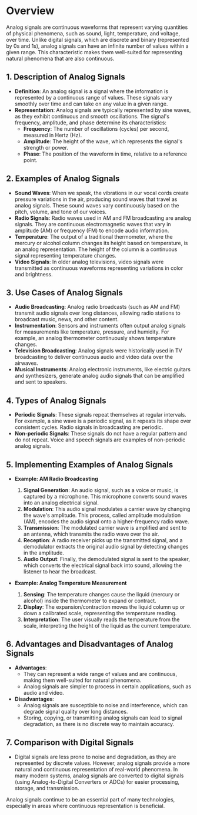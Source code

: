 # Overview

Analog signals are continuous waveforms that represent varying quantities of physical phenomena, such as sound, light, temperature, and voltage, over time. Unlike digital signals, which are discrete and binary (represented by 0s and 1s), analog signals can have an infinite number of values within a given range. This characteristic makes them well-suited for representing natural phenomena that are also continuous.

## 1\. **Description of Analog Signals**

* **Definition**: An analog signal is a signal where the information is represented by a continuous range of values. These signals vary smoothly over time and can take on any value in a given range.
* **Representation**: Analog signals are typically represented by sine waves, as they exhibit continuous and smooth oscillations. The signal's frequency, amplitude, and phase determine its characteristics:
  * **Frequency**: The number of oscillations (cycles) per second, measured in Hertz (Hz).
  * **Amplitude**: The height of the wave, which represents the signal's strength or power.
  * **Phase**: The position of the waveform in time, relative to a reference point.

## 2\. **Examples of Analog Signals**

* **Sound Waves**: When we speak, the vibrations in our vocal cords create pressure variations in the air, producing sound waves that travel as analog signals. These sound waves vary continuously based on the pitch, volume, and tone of our voices.
* **Radio Signals**: Radio waves used in AM and FM broadcasting are analog signals. They are continuous electromagnetic waves that vary in amplitude (AM) or frequency (FM) to encode audio information.
* **Temperature**: The output of a traditional thermometer, where the mercury or alcohol column changes its height based on temperature, is an analog representation. The height of the column is a continuous signal representing temperature changes.
* **Video Signals**: In older analog televisions, video signals were transmitted as continuous waveforms representing variations in color and brightness.

## 3\. **Use Cases of Analog Signals**

* **Audio Broadcasting**: Analog radio broadcasts (such as AM and FM) transmit audio signals over long distances, allowing radio stations to broadcast music, news, and other content.
* **Instrumentation**: Sensors and instruments often output analog signals for measurements like temperature, pressure, and humidity. For example, an analog thermometer continuously shows temperature changes.
* **Television Broadcasting**: Analog signals were historically used in TV broadcasting to deliver continuous audio and video data over the airwaves.
* **Musical Instruments**: Analog electronic instruments, like electric guitars and synthesizers, generate analog audio signals that can be amplified and sent to speakers.

## 4\. **Types of Analog Signals**

* **Periodic Signals**: These signals repeat themselves at regular intervals. For example, a sine wave is a periodic signal, as it repeats its shape over consistent cycles. Radio signals in broadcasting are periodic.
* **Non-periodic Signals**: These signals do not have a regular pattern and do not repeat. Voice and speech signals are examples of non-periodic analog signals.

## 5\. **Implementing Examples of Analog Signals**

* **Example: AM Radio Broadcasting**

    1. **Signal Generation**: An audio signal, such as a voice or music, is captured by a microphone. This microphone converts sound waves into an analog electrical signal.
    2. **Modulation**: This audio signal modulates a carrier wave by changing the wave's amplitude. This process, called amplitude modulation (AM), encodes the audio signal onto a higher-frequency radio wave.
    3. **Transmission**: The modulated carrier wave is amplified and sent to an antenna, which transmits the radio wave over the air.
    4. **Reception**: A radio receiver picks up the transmitted signal, and a demodulator extracts the original audio signal by detecting changes in the amplitude.
    5. **Audio Output**: Finally, the demodulated signal is sent to the speaker, which converts the electrical signal back into sound, allowing the listener to hear the broadcast.
* **Example: Analog Temperature Measurement**

    1. **Sensing**: The temperature changes cause the liquid (mercury or alcohol) inside the thermometer to expand or contract.
    2. **Display**: The expansion/contraction moves the liquid column up or down a calibrated scale, representing the temperature reading.
    3. **Interpretation**: The user visually reads the temperature from the scale, interpreting the height of the liquid as the current temperature.

## 6\. **Advantages and Disadvantages of Analog Signals**

* **Advantages**:
  * They can represent a wide range of values and are continuous, making them well-suited for natural phenomena.
  * Analog signals are simpler to process in certain applications, such as audio and video.
* **Disadvantages**:
  * Analog signals are susceptible to noise and interference, which can degrade signal quality over long distances.
  * Storing, copying, or transmitting analog signals can lead to signal degradation, as there is no discrete way to maintain accuracy.

## 7\. **Comparison with Digital Signals**

* Digital signals are less prone to noise and degradation, as they are represented by discrete values. However, analog signals provide a more natural and continuous representation of real-world phenomena. In many modern systems, analog signals are converted to digital signals (using Analog-to-Digital Converters or ADCs) for easier processing, storage, and transmission.

Analog signals continue to be an essential part of many technologies, especially in areas where continuous representation is beneficial.
